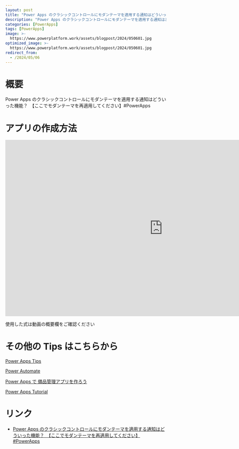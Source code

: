 ```yaml
---
layout: post
title: "Power Apps のクラシックコントロールにモダンテーマを適用する通知はどういった機能？　【ここでモダンテーマを再適用してください】#PowerApps"
description: "Power Apps のクラシックコントロールにモダンテーマを適用する通知はどういった機能？　【ここでモダンテーマを再適用してください】#PowerAppsを動画で分かりやすく解説"
categories: [PowerApps]
tags: [PowerApps]
image: >-
  https://www.powerplatform.work/assets/blogpost/2024/050601.jpg
optimized_image: >-
  https://www.powerplatform.work/assets/blogpost/2024/050601.jpg
redirect_from:
  - /2024/05/06
---
```



#  概要

Power Apps のクラシックコントロールにモダンテーマを適用する通知はどういった機能？　【ここでモダンテーマを再適用してください】#PowerApps


# アプリの作成方法

<iframe width="983" height="553" src="https://www.youtube.com/embed/9XGruqZeJ8I" title="YouTube video player" frameborder="0" allow="accelerometer; autoplay; clipboard-write; encrypted-media; gyroscope; picture-in-picture" allowfullscreen></iframe>


使用した式は動画の概要欄をご確認ください


# その他の Tips はこちらから

[Power Apps Tips](https://www.youtube.com/watch?v=VrAQf3JQ7yM&list=PLVhFi1fb3DqakSLVMn22DDcySXh9jtzi- )


[Power Automate](https://www.youtube.com/watch?v=-YnJYT0ASEM&list=PLVhFi1fb3Dqbzic6GieqnLFgD3aTj-eHA)


[Power Apps で 備品管理アプリを作ろう](https://www.youtube.com/playlist?list=PLVhFi1fb3DqZM3HKb8Hea6XEL96990Fyn)


[Power Apps Tutorial](https://www.youtube.com/playlist?list=PLVhFi1fb3DqalxpL974VvAJvV4iWoSbe_)


# リンク


- [Power Apps のクラシックコントロールにモダンテーマを適用する通知はどういった機能？　【ここでモダンテーマを再適用してください】#PowerApps](https://www.youtube.com/watch?v=9XGruqZeJ8I)

